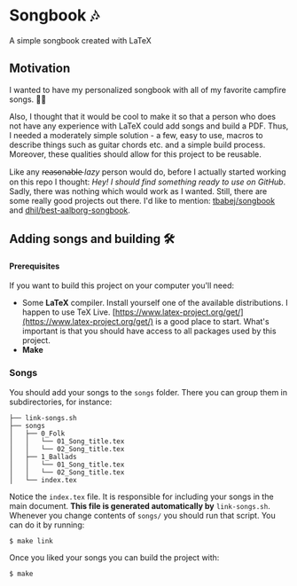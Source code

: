 # Songbook 🎶

A simple songbook created with LaTeX

## Motivation

I wanted to have my personalized songbook with all of my favorite campfire songs. 💁‍♂️

Also, I thought that it would be cool to make it so that a person who does not have any experience
with LaTeX could add songs and build a PDF. Thus, I needed a moderately simple solution - a few,
easy to use, macros to describe things such as guitar chords etc. and a simple build process.
Moreover, these qualities should allow for this project to be reusable.

Like any r̵e̵a̵s̵o̵n̵a̵b̵l̵e̵ _lazy_ person would do, before I actually started working on this repo I
thought: _Hey! I should find something ready to use on GitHub_. Sadly, there was nothing which would
work as I wanted. Still, there are some really good projects out there. I'd like to mention:
[tbabej/songbook](https://github.com/tbabej/songbook) and
[dhil/best-aalborg-songbook](https://github.com/dhil/best-aalborg-songbook).

## Adding songs and building 🛠

#### Prerequisites

If you want to build this project on your computer you'll need:

- Some **LaTeX** compiler. Install yourself one of the available distributions. I happen to use TeX
  Live. [https://www.latex-project.org/get/](https://www.latex-project.org/get/) is a good place to
  start. What's important is that you should have access to all packages used by this project.
- **Make**

### Songs

You should add your songs to the `songs` folder. There you can group them in subdirectories, for
instance:

```
├── link-songs.sh
├── songs
│   ├── 0_Folk
│   │   └── 01_Song_title.tex
│   │   └── 02_Song_title.tex
│   ├── 1_Ballads
│   │   └── 01_Song_title.tex
│   │   └── 02_Song_title.tex
│   └── index.tex
```

Notice the `index.tex` file. It is responsible for including your songs in the main document. **This
file is generated automatically by** `link-songs.sh`. Whenever you change contents of `songs/` you
should run that script. You can do it by running:

```
$ make link
```

Once you liked your songs you can build the project with:

```
$ make
```
